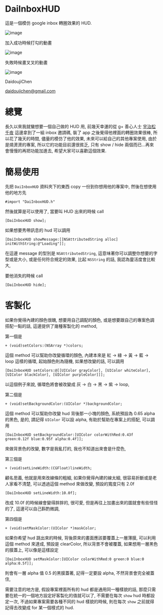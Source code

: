DaiInboxHUD
===========

這是一個模仿 google inbox 轉圈效果的 HUD.

![image](https://s3-ap-northeast-1.amazonaws.com/daidoujiminecraft/Daidouji/DaiInboxHUD_20141106.gif)

加入成功時候打勾的動畫

![image](https://s3-ap-northeast-1.amazonaws.com/daidoujiminecraft/Daidouji/DaiInboxHUDSuccess.gif)

失敗時候畫叉叉的動畫

![image](https://s3-ap-northeast-1.amazonaws.com/daidoujiminecraft/Daidouji/DaiInboxHUDFail.gif)

DaidoujiChen

daidoujichen@gmail.com

總覽
===========
長久以來我就蠻想要一個自己做的 HUD 用, 前幾天幸運的從 g+ 善心人士 [宇治松千夜](https://plus.google.com/u/0/+%E6%88%B4%E6%B5%B7%E5%88%9A%E4%B8%AD%E5%9B%BD/auto) 這邊拿到了一組 inbox 邀請碼, 裝了 app 之後覺得他裡面的轉圈效果很棒, 所以花了幾天的時間, 儘量的模仿了他的效果, 未來可以給自己的其他專案使用, 由於是燒燙燙的專案, 所以它的功能目前還很貧乏, 只有 show / hide 兩個而已...再來會慢慢的再把功能加進去, 希望大家可以喜歡這個效果.

簡易使用
===========
先把 `DaiInboxHUD` 資料夾下的東西 copy 一份到你想用他的專案中, 然後在想使用他的地方先

	#import "DaiInboxHUD.h"
	
然後就算是可以使用了, 當要叫 HUD 出來的時候 call

	[DaiInboxHUD show];
	
如果想要秀帶訊息的 hud 可以調用

	[DaiInboxHUD showMessage:[[NSAttributedString alloc] initWithString:@"Loading"]];
	
在這邊 message 的型別是 `NSAttributedString`, 這意味著你可以調整你想要的字型或是大小, 或是任何符合規定的效果, 比起 `NSString` 的話, 我認為靈活度會比較大,
	
要他消失的時候 call

	[DaiInboxHUD hide];

客製化
===========
如果你覺得內建的顏色很醜, 想要用自己調配的顏色, 或是想要跟自己的專案色調搭配一點的話, 這邊提供了幾種客製化的 method,

第一個是

	+ (void)setColors:(NSArray *)colors;

這個 method 可以幫助你改變循環的顏色, 內建本來是 紅 -> 綠 -> 黃 -> 藍 -> loop 這樣的循環, 起始顏色則為隨機, 如果想改變的話, 可以調用

	[DaiInboxHUD setColors:@[[UIColor grayColor], [UIColor whiteColor], [UIColor blackColor], [UIColor purpleColor]]];
	
以這個例子來說, 循環色將會被改變成 灰 -> 白 -> 黑 -> 紫 -> loop,

第二個是

	+ (void)setBackgroundColor:(UIColor *)backgroundColor;

這個 method 可以幫助你改變 hud 背後那一小塊的顏色, 系統預設為 0.65 alpha 的黑色, 是的, 請記得 `UIColor` 可以設 alpha, 有助於幫助在專案上的搭配, 可以調用

	[DaiInboxHUD setBackgroundColor:[UIColor colorWithRed:0.43f green:0.12f blue:0.95f alpha:0.4f]];
	
來做背景色的改變, 數字是我亂打的, 我也不知道出來會是什麼色,

第三個是

	+ (void)setLineWidth:(CGFloat)lineWidth;

顧名思義, 他就是用來改線條的粗細, 如果你覺得內建的線太細, 很容易折斷或是老人家看不清楚, 可以透過這個 method 來做改變, 預設的寬度只有 2.0f

	[DaiInboxHUD setLineWidth:10.0f];
	
改成 10.0f 的時候線會變得胖胖的, 很可愛, 但是再往上加畫出來的圖就會有些怪怪的了, 這邊可以自己斟酌微調,

第四個是

	+ (void)setMaskColor:(UIColor *)maskColor;

如果你希望 hud 跳出來的時候, 背後原來的畫面應該要覆蓋上一層薄膜, 可以利用這個 method 來達成, 預設是 clearColor, 所以背景不會被覆蓋, 如果想用一層黑色的膜蓋上, 可以像是這樣設定

	[DaiInboxHUD setMaskColor:[UIColor colorWithRed:0 green:0 blue:0 alpha:0.5f]];
	
則會有一層 alpha 值 0.5 的黑膜蓋著, 記得一定要設 alpha, 不然背景會完全被蓋住,
	
需要注意的地方是, 假設專案裡面所有的 hud 都是通用同一種樣貌的話, 那麼只需要在統一的一個地方設定好客製化的值就可以了, 不需要在每次 `show` hud 時都設定一次, 不過如果專案需要各種不同的 hud 樣貌的時候, 則在每次 `show` 之前就得記得去改變成 for 某一個樣式的 hud.